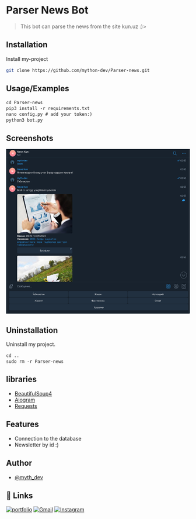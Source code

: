 
# Parser News Bot

>This bot can parse the news from the site kun.uz :)>


## Installation

Install my-project
```bash
git clone https://github.com/mython-dev/Parser-news.git
```

## Usage/Examples

```python3
cd Parser-news
pip3 install -r requirements.txt
nano config.py # add your token:)
python3 bot.py
```
    

## Screenshots

<p align="center">

<img src="https://github.com/mython-dev/Parser-news/blob/main/screenshot/bot.png" width="550" height="450">

</p>

## Uninstallation

Uninstall my project.

```
cd ..
sudo rm -r Parser-news
```
    
## libraries

- [BeautifulSoup4](https://pypi.org/project/beautifulsoup4/)
- [Aiogram](https://pypi.org/project/aiogram/)
- [Requests](https://pypi.org/project/requests/)

## Features

- Connection to the database
- Newsletter by id :)

## Author

- [@myth_dev](https://t.me/myth_dev)

## 🔗 Links
[![portfolio](https://img.shields.io/badge/Telegram-2CA5E0?style=for-the-badge&logo=telegram&logoColor=white)](https://github.com/mython-dev)
[![Gmail](https://img.shields.io/badge/Gmail-D14836?style=for-the-badge&logo=gmail&logoColor=white)](mailto:miton0030@gmail.com)
[![Instagram](https://img.shields.io/badge/mython_dev-E4405F?style=for-the-badge&logo=instagram&logoColor=white)](https://instagram.com/mython_dev)
